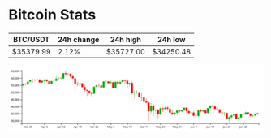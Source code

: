 # Bitcoin Stats

BTC/USDT|24h change|24h high|24h low|
|---|---|---|---|
|$35379.99|2.12%|$35727.00|$34250.48|

<img src="./chart.svg">

